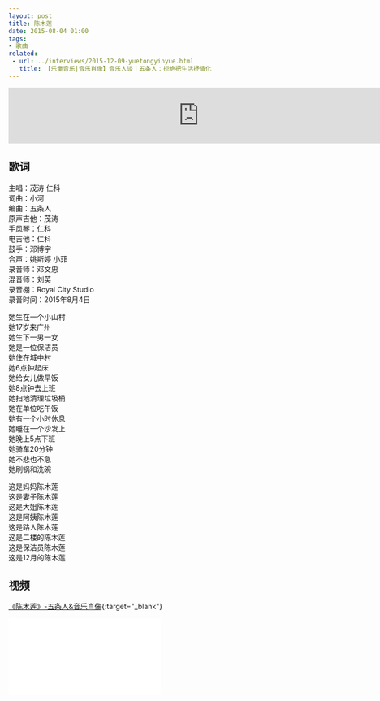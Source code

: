 ```yaml
---
layout: post
title: 陈木莲
date: 2015-08-04 01:00
tags: 
- 歌曲
related:
 - url: ../interviews/2015-12-09-yuetongyinyue.html
   title: 【乐童音乐|音乐肖像】音乐人谈｜五条人：拒绝把生活抒情化
---
```


<iframe frameborder="no" border="0" marginwidth="0" marginheight="0" width="750" height="110" loading="lazy" sandbox="allow-popups allow-scripts allow-same-origin" src="https://www.xiami.com/webapp/embed-player?autoPlay=1&id=1775367898"></iframe>

## 歌词

主唱：茂涛 仁科  
词曲：小河  
编曲：五条人  
原声吉他：茂涛  
手风琴：仁科  
电吉他：仁科  
鼓手：邓博宇  
合声：姚斯婷 小菲  
录音师：邓文忠  
混音师：刘英  
录音棚：Royal City Studio  
录音时间：2015年8月4日

她生在一个小山村  
她17岁来广州  
她生下一男一女  
她是一位保洁员  
她住在城中村  
她6点钟起床  
她给女儿做早饭  
她8点钟去上班  
她扫地清理垃圾桶  
她在单位吃午饭  
她有一个小时休息  
她睡在一个沙发上  
她晚上5点下班  
她骑车20分钟  
她不悲也不急  
她刷锅和洗碗

这是妈妈陈木莲  
这是妻子陈木莲  
这是大姐陈木莲  
这是阿姨陈木莲  
这是路人陈木莲  
这是二楼的陈木莲  
这是保洁员陈木莲  
这是12月的陈木莲

## 视频
[《陈木莲》-五条人&音乐肖像](https://www.bilibili.com/video/BV15Z4y1T7xG/){:target="_blank"}

  <div class="iframe-container"><iframe class="responsive-iframe" src="//player.bilibili.com/player.html?aid=371924861&bvid=BV15Z4y1T7xG&cid=230759134&page=1" frameborder="no" allowfullscreen="true"></iframe></div>
